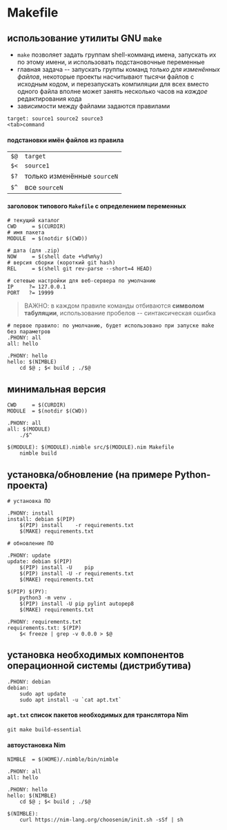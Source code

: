 # Makefile
## использование утилиты GNU `make`

* `make` позволяет задать группам shell-комманд имена, запускать их по этому имени, и использовать подстановочные переменные
* главная задача -- запускать группы команд *только для изменённых файлов*, некоторые проекты насчитывают тысячи файлов с исходным кодом, и перезапускать компиляции для всех вместо одного файла вполне может занять несколько часов на *каждое* редактирования кода
* зависимости между файлами задаются правилами

```make
target: source1 source2 source3
<tab>command
```

#### подстановки имён файлов из правила

|||
|-|-|
|`$@`|`target`|
|`$<`|`source1`|
|`$?`|только изменённые `sourceN`|
|`$^`|все `sourceN`|

#### заголовок типового `Makefile` с определением переменных

```make
# текущий каталог
CWD     = $(CURDIR)
# имя пакета
MODULE  = $(notdir $(CWD))

# дата (для .zip)
NOW     = $(shell date +%d%m%y)
# версия сборки (короткий git hash)
REL     = $(shell git rev-parse --short=4 HEAD)

# сетевые настройки для веб-сервера по умолчанию
IP     ?= 127.0.0.1
PORT   ?= 19999
```

> ВАЖНО: в каждом правиле команды отбиваются **символом табуляции**,
> использование пробелов -- синтаксическая ошибка

```make
# первое правило: по умолчанию, будет использовано при запуске make без параметров
.PHONY: all
all: hello

.PHONY: hello
hello: $(NIMBLE)
	cd $@ ; $< build ; ./$@
```

## минимальная версия

```make
CWD     = $(CURDIR)
MODULE  = $(notdir $(CWD))

.PHONY: all
all: $(MODULE)
	./$^

$(MODULE): $(MODULE).nimble src/$(MODULE).nim Makefile
	nimble build
```

## установка/обновление (на примере Python-проекта)

```make
# установка ПО

.PHONY: install
install: debian $(PIP)
	$(PIP) install    -r requirements.txt
	$(MAKE) requirements.txt

# обновление ПО

.PHONY: update
update: debian $(PIP)
	$(PIP) install -U    pip
	$(PIP) install -U -r requirements.txt
	$(MAKE) requirements.txt

$(PIP) $(PY):
	python3 -m venv .
	$(PIP) install -U pip pylint autopep8
	$(MAKE) requirements.txt

.PHONY: requirements.txt
requirements.txt: $(PIP)
	$< freeze | grep -v 0.0.0 > $@
```
## установка необходимых компонентов операционной системы (дистрибутива)

```
.PHONY: debian
debian:
	sudo apt update
	sudo apt install -u `cat apt.txt`
```

#### `apt.txt` список пакетов необходимых для транслятора Nim

```{file:apt.txt}
git make build-essential
```

#### автоустановка Nim

```make
NIMBLE	= $(HOME)/.nimble/bin/nimble

.PHONY: all
all: hello

.PHONY: hello
hello: $(NIMBLE)
	cd $@ ; $< build ; ./$@

$(NIMBLE):
	curl https://nim-lang.org/choosenim/init.sh -sSf | sh
```
